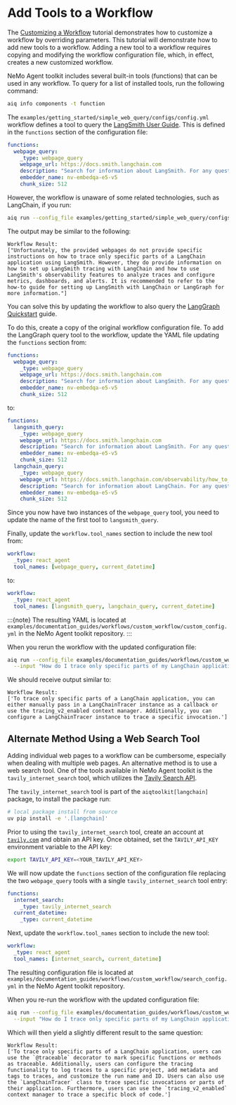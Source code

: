 <!--
SPDX-FileCopyrightText: Copyright (c) 2025, NVIDIA CORPORATION & AFFILIATES. All rights reserved.
SPDX-License-Identifier: Apache-2.0

Licensed under the Apache License, Version 2.0 (the "License");
you may not use this file except in compliance with the License.
You may obtain a copy of the License at

http://www.apache.org/licenses/LICENSE-2.0

Unless required by applicable law or agreed to in writing, software
distributed under the License is distributed on an "AS IS" BASIS,
WITHOUT WARRANTIES OR CONDITIONS OF ANY KIND, either express or implied.
See the License for the specific language governing permissions and
limitations under the License.
-->

# Add Tools to a Workflow

The [Customizing a Workflow](./customize-a-workflow.md) tutorial demonstrates how to customize a workflow by overriding parameters. This tutorial will demonstrate how to add new tools to a workflow. Adding a new tool to a workflow requires copying and modifying the workflow configuration file, which, in effect, creates a new customized workflow.

NeMo Agent toolkit includes several built-in tools (functions) that can be used in any workflow. To query for a list of installed tools, run the following command:
```bash
aiq info components -t function
```

The `examples/getting_started/simple_web_query/configs/config.yml` workflow defines a tool to query the [LangSmith User Guide](https://docs.smith.langchain.com). This is defined in the `functions` section of the configuration file:
```yaml
functions:
  webpage_query:
    _type: webpage_query
    webpage_url: https://docs.smith.langchain.com
    description: "Search for information about LangSmith. For any questions about LangSmith, you must use this tool!"
    embedder_name: nv-embedqa-e5-v5
    chunk_size: 512
```

However, the workflow is unaware of some related technologies, such as LangChain, if you run:
```bash
aiq run --config_file examples/getting_started/simple_web_query/configs/config.yml --input "How do I trace only specific parts of my LangChain application?"
```

The output may be similar to the following:
```
Workflow Result:
["Unfortunately, the provided webpages do not provide specific instructions on how to trace only specific parts of a LangChain application using LangSmith. However, they do provide information on how to set up LangSmith tracing with LangChain and how to use LangSmith's observability features to analyze traces and configure metrics, dashboards, and alerts. It is recommended to refer to the how-to guide for setting up LangSmith with LangChain or LangGraph for more information."]
```

You can solve this by updating the workflow to also query the [LangGraph Quickstart](https://langchain-ai.github.io/langgraph/tutorials/introduction) guide.

To do this, create a copy of the original workflow configuration file. To add the LangGraph query tool to the workflow, update the YAML file updating the `functions` section from:
```yaml
functions:
  webpage_query:
    _type: webpage_query
    webpage_url: https://docs.smith.langchain.com
    description: "Search for information about LangSmith. For any questions about LangSmith, you must use this tool!"
    embedder_name: nv-embedqa-e5-v5
    chunk_size: 512
```

to:
```yaml
functions:
  langsmith_query:
    _type: webpage_query
    webpage_url: https://docs.smith.langchain.com
    description: "Search for information about LangSmith. For any questions about LangSmith, you must use this tool!"
    embedder_name: nv-embedqa-e5-v5
    chunk_size: 512
  langchain_query:
    _type: webpage_query
    webpage_url: https://docs.smith.langchain.com/observability/how_to_guides/trace_with_langchain
    description: "Search for information about LangChain. For any questions about LangChain, you must use this tool!"
    embedder_name: nv-embedqa-e5-v5
    chunk_size: 512
```

Since you now have two instances of the `webpage_query` tool, you need to update the name of the first tool to `langsmith_query`.

Finally, update the `workflow.tool_names` section to include the new tool from:
```yaml
workflow:
  _type: react_agent
  tool_names: [webpage_query, current_datetime]
```

to:
```yaml
workflow:
  _type: react_agent
  tool_names: [langsmith_query, langchain_query, current_datetime]
```

:::{note}
The resulting YAML is located at `examples/documentation_guides/workflows/custom_workflow/custom_config.yml` in the NeMo Agent toolkit repository.
:::

When you rerun the workflow with the updated configuration file:
```bash
aiq run --config_file examples/documentation_guides/workflows/custom_workflow/custom_config.yml \
  --input "How do I trace only specific parts of my LangChain application?"
```

We should receive output similar to:
```
Workflow Result:
['To trace only specific parts of a LangChain application, you can either manually pass in a LangChainTracer instance as a callback or use the tracing_v2_enabled context manager. Additionally, you can configure a LangChainTracer instance to trace a specific invocation.']
```

## Alternate Method Using a Web Search Tool
Adding individual web pages to a workflow can be cumbersome, especially when dealing with multiple web pages. An alternative method is to use a web search tool. One of the tools available in NeMo Agent toolkit is the `tavily_internet_search` tool, which utilizes the [Tavily Search API](https://tavily.com/).

The `tavily_internet_search` tool is part of the `aiqtoolkit[langchain]` package, to install the package run:
```bash
# local package install from source
uv pip install -e '.[langchain]'
```

Prior to using the `tavily_internet_search` tool, create an account at [`tavily.com`](https://tavily.com/) and obtain an API key. Once obtained, set the `TAVILY_API_KEY` environment variable to the API key:
```bash
export TAVILY_API_KEY=<YOUR_TAVILY_API_KEY>
```

We will now update the `functions` section of the configuration file replacing the two `webpage_query` tools with a single `tavily_internet_search` tool entry:
```yaml
functions:
  internet_search:
    _type: tavily_internet_search
  current_datetime:
    _type: current_datetime
```

Next, update the `workflow.tool_names` section to include the new tool:
```yaml
workflow:
  _type: react_agent
  tool_names: [internet_search, current_datetime]
```

The resulting configuration file is located at `examples/documentation_guides/workflows/custom_workflow/search_config.yml` in the NeMo Agent toolkit repository.

When you re-run the workflow with the updated configuration file:
```bash
aiq run --config_file examples/documentation_guides/workflows/custom_workflow/search_config.yml \
  --input "How do I trace only specific parts of my LangChain application?"
```

Which will then yield a slightly different result to the same question:
```
Workflow Result:
['To trace only specific parts of a LangChain application, users can use the `@traceable` decorator to mark specific functions or methods as traceable. Additionally, users can configure the tracing functionality to log traces to a specific project, add metadata and tags to traces, and customize the run name and ID. Users can also use the `LangChainTracer` class to trace specific invocations or parts of their application. Furthermore, users can use the `tracing_v2_enabled` context manager to trace a specific block of code.']
```
